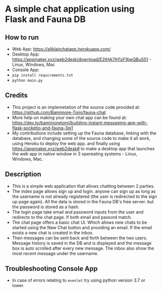 # A simple chat application using Flask and Fauna DB 

## How to run
* Web App: https://aliklairchatapp.herokuapp.com/
* Desktop App: https://appmaker.xyz/web2desk/download/E2tHA7lH1zF9jwQBuS51 - Linux, Windows, Mac
* Console App:
*   `pip install requirements.txt`
*   `python main.py`

## Credits
* This project is an implemetation of the source code provided at: https://github.com/Bamimore-Tomi/fauna-chat 
* More help on making your own chat app can be found at: https://dev.to/bamimoretomi/building-instant-messaging-app-with-flask-socketio-and-fauna-3pj1
* My contributions include setting up the Fauna database, linking with the database, and changing some of the source code to make it all work, using Heroku to deploy the web app. and finally using https://appmaker.xyz/web2desk# to make a desktop app that launches the web app in native window in 3 opereating systems - Linux, Windows, Mac.
## Description
* This is a simple web application that allows chatting between 2 parties.
* The index page allows sign up and login. anyone can sign up as long as the username is not already registered (the user is redirected to the sign up page again). All the data is stored in the Fauna DB's free server. but the password is stored as a hash.
* The login page take email and password inputs from the user and redirects to the chat page. If both email and passord match.
* The chat page offers a basic chat UI. Which allows new chats to be started using the New Chat button and providing an email. If the email exists a new chat is created in the inbox.
* Then messages can be sent back and forth between the two users. Message history is saved in the DB and is displayed and the message box is auto scrolled after every new message. The inbox also show the most recent message under the username.

## Troubleshooting Console App
* In case of errors relating to `evenlet` try using python version 3.7 or lower.
